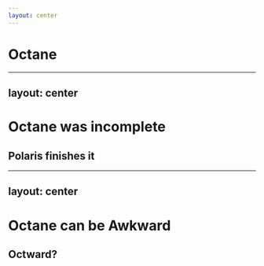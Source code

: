 ```yaml
---
layout: center
---
```


# Octane

<!-- 
But first, some more context / history:

Back in Late 2019, Ember Octane was released.

It was a great time to prove to the community that *that community* could come together and lift up all our old projects in to the future with modern syntax, more modern tooling, and more importantly give us hope.

And then Covid happened shortly after...

Outside of working on the framework, 
we, as employees of various companies pressed on best we could.
-->

---
layout: center
---

# Octane was incomplete

<h2 v-click>Polaris finishes it</h2>

<!-- 

Polaris is *finishing octane*
Octane was getting off classic

merge with the next slide, don't give folks the sense that they have another migration to do
better stories are being developed 
no breaking changes 
--

While we were all exploing Octane, getting used to it, 
or coming up with a 2 (or more) year plan to finally catch up on maintenance,
we found that Octane did not solve everything we needed it to.

It was a breath of fresh air in many regards, 
but left us frustrated in many others.

-->

---
layout: center
---

# Octane can be Awkward

<h2 v-click>Octward?</h2>


<!--
Pre-octane, we had many many years to develop solutions to various problems 
in "the old way" -- the old way, proved itself very confusing and counter-productive for onboarding new folks,
so I'm very glad its gone. But we were still left to find solutions to our problems ourselves.

!! click

This is, in part, where Polaris comes in, aggregating all our investigation, research, and exploration 
over the past several years, and providing a cohesive story around all the new concepts.

I don't think it would have been a good idea to delay Octane until we had figured out how to solve all the other 
aspects of programming Web Apps in the new programming paradigm... especially given that Covid happened shortly after 
the release of Octane and development slowed down quite a bit.

I'm not going to go in to *all* the ways Octane is awkward, 
but I am going to cover the situations that relate to Resources.
 -->

